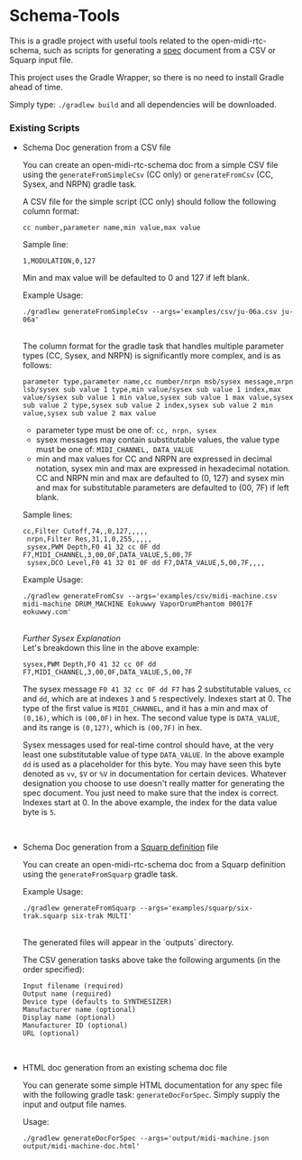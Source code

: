# Schema-Tools

This is a gradle project with useful tools related to the open-midi-rtc-schema, such as scripts for generating a [spec](https://github.com/eokuwwy/open-midi-rtc-specs) document from a CSV or Squarp input file.

This project uses the Gradle Wrapper, so there is no need to install Gradle ahead of time.

Simply type:
`
./gradlew build
`
and all dependencies will be downloaded.

### Existing Scripts

 - Schema Doc generation from a CSV file
 
   You can create an open-midi-rtc-schema doc from a simple CSV file using the `generateFromSimpleCsv` (CC only) or `generateFromCsv` (CC, Sysex, and NRPN) gradle task. 
   
   A CSV file for the simple script (CC only) should follow the following column format:
   
   `cc number,parameter name,min value,max value`
   
   Sample line:
   
   `1,MODULATION,0,127`
   
   Min and max value will be defaulted to 0 and 127 if left blank.
   
   Example Usage:
   
   
   ```
   ./gradlew generateFromSimpleCsv --args='examples/csv/ju-06a.csv ju-06a'
   ```
   <br>
   The column format for the gradle task that handles multiple parameter types (CC, Sysex, and NRPN) is significantly more complex, and is as follows:
   
   `parameter type,parameter name,cc number/nrpn msb/sysex message,nrpn lsb/sysex sub value 1 type,min value/sysex sub value 1 index,max value/sysex sub value 1 min value,sysex sub value 1 max value,sysex sub value 2 type,sysex sub value 2 index,sysex sub value 2 min value,sysex sub value 2 max value`
   
   - parameter type must be one of: `cc, nrpn, sysex`
   - sysex messages may contain substitutable values, the value type must be one of: `MIDI_CHANNEL, DATA_VALUE`
   - min and max values for CC and NRPN are expressed in decimal notation, sysex min and max are expressed in hexadecimal notation. CC and NRPN min and max are defaulted to (0, 127) and sysex min and max for substitutable parameters are defaulted to (00, 7F) if left blank.
   
   Sample lines:
   
   ```
   cc,Filter Cutoff,74,,0,127,,,,,
 	nrpn,Filter Res,31,1,0,255,,,,,
 	sysex,PWM Depth,F0 41 32 cc 0F dd F7,MIDI_CHANNEL,3,00,0F,DATA_VALUE,5,00,7F
 	sysex,DCO Level,F0 41 32 01 0F dd F7,DATA_VALUE,5,00,7F,,,,
   ```
   
   Example Usage:
   
   ```
   ./gradlew generateFromCsv --args='examples/csv/midi-machine.csv midi-machine DRUM_MACHINE Eokuwwy VaporDrumPhantom 00017F eokuwwy.com'
   ```
   
   <br>
   <em>Further Sysex Explanation</em><br>
   Let's breakdown this line in the above example:
   
   `sysex,PWM Depth,F0 41 32 cc 0F dd F7,MIDI_CHANNEL,3,00,0F,DATA_VALUE,5,00,7F`
   
   The sysex message `F0 41 32 cc 0F dd F7` has 2 substitutable values, `cc` and `dd`, which are at indexes `3` and `5` respectively. Indexes start at 0. The type of the first value is `MIDI_CHANNEL`, and it has a min and max of `(0,16)`, which is `(00,0F)` in hex. The second value type is `DATA_VALUE`, and its range is `(0,127)`, which is `(00,7F)` in hex. 
   
   Sysex messages used for real-time control should have, at the very least one substitutable value of type `DATA_VALUE`. In the above example `dd` is used as a placeholder for this byte. You may have seen this byte denoted as `vv`, `$V` or `%V` in documentation for certain devices. Whatever designation you choose to use doesn't really matter for generating the spec document. You just need to make sure that the index is correct. Indexes start at 0. In the above example, the index for the data value byte is `5`.
   
   
   <br>
- Schema Doc generation from a [Squarp definition](https://squarp.community/t/six-trak-cc-definitions/850) file

   You can create an open-midi-rtc-schema doc from a Squarp definition using the `generateFromSquarp` gradle task.
   
   Example Usage:
   
   ```
   ./gradlew generateFromSquarp --args='examples/squarp/six-trak.squarp six-trak MULTI'
   ```
   
   <br>
   The generated files will appear in the `outputs` directory.
   <br>
   
   The CSV generation tasks above take the following arguments (in the order specified):
   
   ```
   Input filename (required)
   Output name (required)
   Device type (defaults to SYNTHESIZER)
   Manufacturer name (optional)
   Display name (optional)
   Manufacturer ID (optional)
   URL (optional)
   ```
   <br>
- HTML doc generation from an existing schema doc file 

	You can generate some simple HTML documentation for any spec file with the following gradle task: `generateDocForSpec`. Simply supply the input and output file names.
	
	Usage:
	```
	./gradlew generateDocForSpec --args='output/midi-machine.json output/midi-machine-doc.html'
	```  